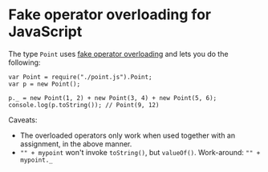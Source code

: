 Fake operator overloading for JavaScript
========================================

The type `Point` uses [fake operator overloading][1] and lets you do the following:

    var Point = require("./point.js").Point;
    var p = new Point();
    
    p._ = new Point(1, 2) + new Point(3, 4) + new Point(5, 6);
    console.log(p.toString()); // Point(9, 12)

Caveats:

- The overloaded operators only work when used together with an assignment, in the above manner.
- `"" + mypoint` won't invoke `toString()`, but `valueOf()`. Work-around: `"" + mypoint._`

[1]: http://www.2ality.com/2011/12/fake-operator-overloading.html
